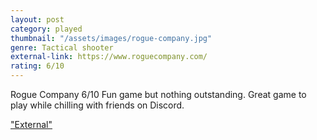 ```yaml
---
layout: post
category: played
thumbnail: "/assets/images/rogue-company.jpg"
genre: Tactical shooter
external-link: https://www.roguecompany.com/
rating: 6/10
---
```

Rogue Company
6/10
Fun game but nothing outstanding. Great game to play while chilling with friends on Discord.

["External"](https://www.roguecompany.com/)